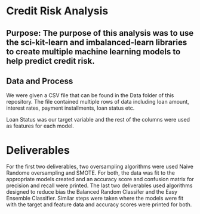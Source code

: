 # Credit Risk Analysis


## Purpose: The purpose of this analysis was to use the sci-kit-learn and imbalanced-learn libraries to create multiple machine learning models to help predict credit risk.

## Data and Process

We were given a CSV file that can be found in the Data folder of this repository. The file contained multiple rows of data including loan amount, interest rates, payment installments, loan status etc. 

Loan Status was our target variable and the rest of the columns were used as features for each model. 

# Deliverables

For the first two deliverables, two oversampling algorithms were used Naive Randome oversampling and SMOTE. For both, the data was fit to the appropriate models created and an accuracy score and confusion matrix for precision and recall were printed. 
The last two deliverables used algorithms designed to reduce bias the Balanced Random Classifer and the Easy Ensemble Classifier. Similar steps were taken where the models were fit with the target and feature data and accuracy scores were printed for both. 


